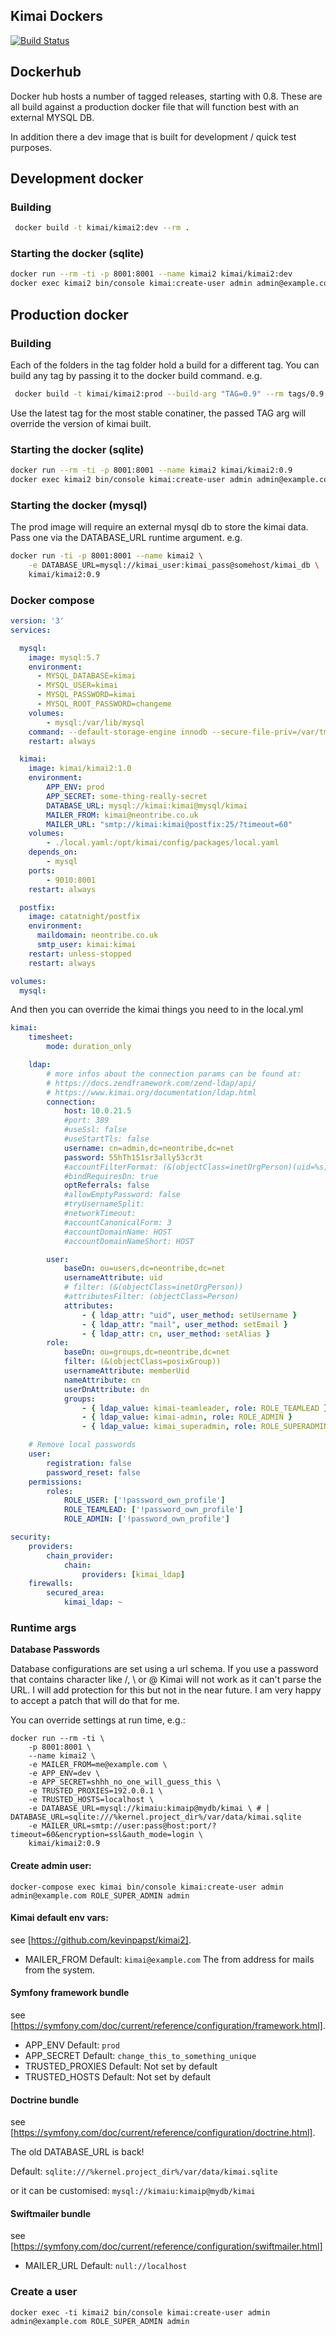 ## Kimai Dockers

[![Build Status](https://travis-ci.org/tobybatch/kimai2.svg?branch=master)](https://travis-ci.org/tobybatch/kimai2)

## Dockerhub

Docker hub hosts a number of tagged releases, starting with 0.8.  These are all build against a production docker file that will function best with an external MYSQL DB.

In addition there a dev image that is built for development / quick test purposes. 

## Development docker

### Building

```bash
 docker build -t kimai/kimai2:dev --rm .
```

### Starting the docker (sqlite)

```bash
docker run --rm -ti -p 8001:8001 --name kimai2 kimai/kimai2:dev
docker exec kimai2 bin/console kimai:create-user admin admin@example.com ROLE_SUPER_ADMIN admin
```

## Production docker

### Building

Each of the folders in the tag folder hold a build for a different tag.  You can build any tag by passing it to the docker build command. e.g.

```bash
 docker build -t kimai/kimai2:prod --build-arg "TAG=0.9" --rm tags/0.9
```

Use the latest tag for the most stable conatiner, the passed TAG arg will override the version of kimai built.

### Starting the docker (sqlite)

```bash
docker run --rm -ti -p 8001:8001 --name kimai2 kimai/kimai2:0.9
docker exec kimai2 bin/console kimai:create-user admin admin@example.com ROLE_SUPER_ADMIN admin
```

### Starting the docker (mysql)

The prod image will require an external mysql db to store the kimai data.  Pass one via the DATABASE_URL runtime argument. e.g.

```bash
docker run -ti -p 8001:8001 --name kimai2 \
    -e DATABASE_URL=mysql://kimai_user:kimai_pass@somehost/kimai_db \
    kimai/kimai2:0.9
```

### Docker compose

```yaml
version: '3'
services:

  mysql:
    image: mysql:5.7
    environment:
      - MYSQL_DATABASE=kimai
      - MYSQL_USER=kimai
      - MYSQL_PASSWORD=kimai
      - MYSQL_ROOT_PASSWORD=changeme
    volumes:
        - mysql:/var/lib/mysql
    command: --default-storage-engine innodb --secure-file-priv=/var/tmp/
    restart: always

  kimai:
    image: kimai/kimai2:1.0
    environment:
        APP_ENV: prod
        APP_SECRET: some-thing-really-secret
        DATABASE_URL: mysql://kimai:kimai@mysql/kimai
        MAILER_FROM: kimai@neontribe.co.uk
        MAILER_URL: "smtp://kimai:kimai@postfix:25/?timeout=60"
    volumes:
        - ./local.yaml:/opt/kimai/config/packages/local.yaml
    depends_on:
        - mysql
    ports:
        - 9010:8001
    restart: always

  postfix:
    image: catatnight/postfix
    environment:
      maildomain: neontribe.co.uk
      smtp_user: kimai:kimai
    restart: unless-stopped
    restart: always

volumes:
  mysql:
```

And then you can override the kimai things you need to in the local.yml

```yaml
kimai:
    timesheet:
        mode: duration_only

    ldap:
        # more infos about the connection params can be found at:
        # https://docs.zendframework.com/zend-ldap/api/
        # https://www.kimai.org/documentation/ldap.html
        connection:
            host: 10.0.21.5
            #port: 389
            #useSsl: false
            #useStartTls: false
            username: cn=admin,dc=neontribe,dc=net
            password: 55hTh151sr3ally53cr3t
            #accountFilterFormat: (&(objectClass=inetOrgPerson)(uid=%s))
            #bindRequiresDn: true
            optReferrals: false
            #allowEmptyPassword: false
            #tryUsernameSplit:
            #networkTimeout:
            #accountCanonicalForm: 3
            #accountDomainName: HOST
            #accountDomainNameShort: HOST

        user:
            baseDn: ou=users,dc=neontribe,dc=net
            usernameAttribute: uid
            # filter: (&(objectClass=inetOrgPerson))
            #attributesFilter: (objectClass=Person)
            attributes:
                - { ldap_attr: "uid", user_method: setUsername }
                - { ldap_attr: "mail", user_method: setEmail }
                - { ldap_attr: cn, user_method: setAlias }
        role:
            baseDn: ou=groups,dc=neontribe,dc=net
            filter: (&(objectClass=posixGroup))
            usernameAttribute: memberUid
            nameAttribute: cn
            userDnAttribute: dn
            groups:
                - { ldap_value: kimai-teamleader, role: ROLE_TEAMLEAD }
                - { ldap_value: kimai-admin, role: ROLE_ADMIN }
                - { ldap_value: kimai_superadmin, role: ROLE_SUPERADMIN }

    # Remove local passwords
    user:
        registration: false
        password_reset: false
    permissions:
        roles:
            ROLE_USER: ['!password_own_profile']
            ROLE_TEAMLEAD: ['!password_own_profile']
            ROLE_ADMIN: ['!password_own_profile']

security:
    providers:
        chain_provider:
            chain:
                providers: [kimai_ldap]
    firewalls:
        secured_area:
            kimai_ldap: ~

```

### Runtime args

**Database Passwords**

Database configurations are set using a url schema.  If you use a password that contains character like /, \ or @ Kimai will not work as it can't parse the URL.  I will add protection for this but not in the near future.  I am very happy to accept a patch that will do that for me.

You can override settings at run time, e.g.:

    docker run --rm -ti \
        -p 8001:8001 \
        --name kimai2 \
        -e MAILER_FROM=me@example.com \
        -e APP_ENV=dev \
        -e APP_SECRET=shhh_no_one_will_guess_this \
        -e TRUSTED_PROXIES=192.0.0.1 \
        -e TRUSTED_HOSTS=localhost \
        -e DATABASE_URL=mysql://kimaiu:kimaip@mydb/kimai \ # | DATABASE_URL=sqlite:///%kernel.project_dir%/var/data/kimai.sqlite
        -e MAILER_URL=smtp://user:pass@host:port/?timeout=60&encryption=ssl&auth_mode=login \
        kimai/kimai2:0.9

#### Create admin user:

    docker-compose exec kimai bin/console kimai:create-user admin admin@example.com ROLE_SUPER_ADMIN admin

#### Kimai default env vars:

see [https://github.com/kevinpapst/kimai2].

 * MAILER_FROM
   Default: ```kimai@example.com```
   The from address for mails from the system.

#### Symfony framework bundle

see [https://symfony.com/doc/current/reference/configuration/framework.html].

 * APP_ENV
   Default: ```prod```
 * APP_SECRET
   Default: ```change_this_to_something_unique```
 * TRUSTED_PROXIES
   Default: Not set by default
 * TRUSTED_HOSTS
   Default: Not set by default

#### Doctrine bundle

see [https://symfony.com/doc/current/reference/configuration/doctrine.html].

The old DATABASE_URL is back!

Default: ```sqlite:///%kernel.project_dir%/var/data/kimai.sqlite```

or it can be customised: ```mysql://kimaiu:kimaip@mydb/kimai```

#### Swiftmailer bundle

see [https://symfony.com/doc/current/reference/configuration/swiftmailer.html]

 * MAILER_URL
   Default: ```null://localhost```

### Create a user

    docker exec -ti kimai2 bin/console kimai:create-user admin admin@example.com ROLE_SUPER_ADMIN admin

